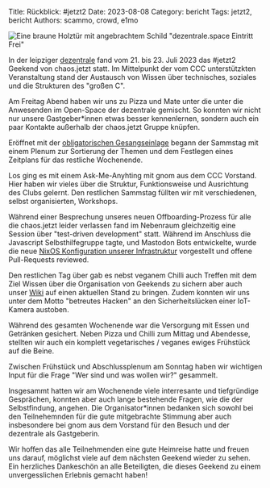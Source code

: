 Title: Rückblick: #jetzt2
Date: 2023-08-08
Category: bericht
Tags: jetzt2, bericht
Authors: scammo, crowd, e1mo

![Eine braune Holztür mit angebrachtem Schild "dezentrale.space Eintritt Frei"]({static}/images/dezentrale-tuer/dezentrale-tuer-1920.jpg)

In der leipziger [dezentrale] fand vom 21. bis 23. Juli 2023 das #jetzt2 Geekend von chaos.jetzt statt. Im Mittelpunkt der vom CCC unterstützkten Veranstaltung stand der Austausch von Wissen über technisches, soziales und die Strukturen des "großen C".

Am Freitag Abend haben wir uns zu Pizza und Mate unter die unter die Anwesenden im Open-Space der dezentrale gemischt. So konnten wir nicht nur unsere Gastgeber\*innen etwas besser kennenlernen, sondern auch ein paar Kontakte außerhalb der chaos.jetzt Gruppe knüpfen.

Eröffnet mit der [obligatorischen Gesangseinlage](plenumslied) begann der Sammstag mit einem Plenum zur Sortierung der Themen und dem Festlegen eines Zeitplans für das restliche Wochenende.

Los ging es mit einem Ask-Me-Anyhting mit gnom aus dem CCC Vorstand. Hier haben wir vieles über die Struktur, Funktionsweise und Ausrichtung des Clubs gelernt. Den restlichen Sammstag füllten wir mit verschiedenen, selbst organisierten, Workshops.

Während einer Besprechung unseres neuen Offboarding-Prozess für alle die chaos.jetzt leider verlassen fand im Nebenraum gleichzeitig eine Session über "test-driven development" statt.
Während im Anschluss die Javascript Selbsthilfegruppe tagte, und Mastodon Bots entwickelte, wurde die neue [NixOS Konfiguration unserer Infrastruktur](nixfiles) vorgestellt und offene Pull-Requests reviewed.

Den restlichen Tag über gab es nebst veganem Chilli auch Treffen mit dem Ziel Wissen über die Organisation von Geekends zu sichern aber auch unser [Wiki] auf einen aktuellen Stand zu bringen.
Zudem konnten wir uns unter dem Motto "betreutes Hacken" an den Sicherheitslücken einer IoT-Kamera austoben.

Während des gesamten Wochenende war die Versorgung mit Essen und Getränken gesichert. Neben Pizza und Chilli zum Mittag und Abendesse, stellten wir auch ein komplett vegetarisches / veganes ewiges Frühstück auf die Beine.

Zwischen Frühstück und Abschlussplenum am Sonntag haben wir wichtigen Input für die Frage "Wer sind und was wollen wir?" gesammelt.

Insgesammt hatten wir am Wochenende viele interresante und tiefgründige Gesprächen, konnten aber auch lange bestehende Fragen, wie die der Selbstfindung, angehen. Die Organisator\*innen bedanken sich sowohl bei den Teilnehemnden für die gute mitgebrachte Stimmung aber auch insbesondere bei gnom aus dem Vorstand für den Besuch und der dezentrale als Gastgeberin.

Wir hoffen das alle Teilnehmenden eine gute Heimreise hatte und freuen uns darauf, möglichst viele auf dem nächsten Geekend wieder zu sehen. Ein herzliches Dankeschön an alle Beteiligten, die dieses Geekend zu einem unvergesslichen Erlebnis gemacht haben!

[dezentrale]: https://dezentrale.space/
[plenumslied]: https://www.youtube.com/watch?v=Y3-VTt5CMUM
[nixfiles]: https://github.com/chaos-jetzt/chaos-jetzt-nixfiles
[Wiki]: https://wiki.chaos.jetzt
